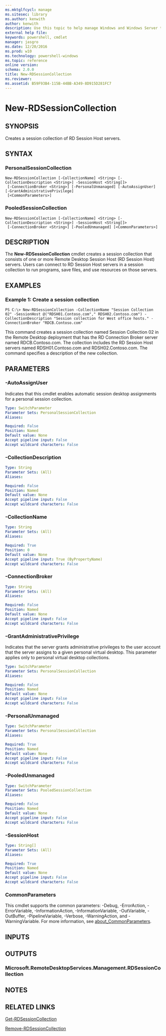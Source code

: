 ```yaml
---
ms.mktglfcycl: manage
ms.sitesec: library
ms.author: kenwith
author: kenwith
description: Use this topic to help manage Windows and Windows Server technologies with Windows PowerShell.
external help file: 
keywords: powershell, cmdlet
manager: jasgro
ms.date: 12/20/2016
ms.prod: w10
ms.technology: powershell-windows
ms.topic: reference
online version: 
schema: 2.0.0
title: New-RDSessionCollection
ms.reviewer:
ms.assetid: B59F93B4-115B-44BB-A349-8D915D281FC7
---
```


# New-RDSessionCollection

## SYNOPSIS
Creates a session collection of RD Session Host servers.

## SYNTAX

### PersonalSessionCollection
```
New-RDSessionCollection [-CollectionName] <String> [-CollectionDescription <String>] -SessionHost <String[]>
 [-ConnectionBroker <String>] [-PersonalUnmanaged] [-AutoAssignUser] [-GrantAdministrativePrivilege]
 [<CommonParameters>]
```

### PooledSessionCollection
```
New-RDSessionCollection [-CollectionName] <String> [-CollectionDescription <String>] -SessionHost <String[]>
 [-ConnectionBroker <String>] [-PooledUnmanaged] [<CommonParameters>]
```

## DESCRIPTION
The **New-RDSessionCollection** cmdlet creates a session collection that consists of one or more Remote Desktop Session Host (RD Session Host) servers.
Users can connect to RD Session Host servers in a session collection to run programs, save files, and use resources on those servers.

## EXAMPLES

### Example 1: Create a session collection
```
PS C:\> New-RDSessionCollection -CollectionName "Session Collection 02" -SessionHost @("RDSH01.Contoso.com"," RDSH02.Contoso.com") -CollectionDescription "Session collection for West office hosts." -ConnectionBroker "RDCB.Contoso.com"
```

This command creates a session collection named Session Collection 02 in the Remote Desktop deployment that has the RD Connection Broker server named RDCB.Contoso.com.
The collection includes the RD Session Host servers named RDSH01.Contoso.com and RDSH02.Contoso.com.
The command specifies a description of the new collection.

## PARAMETERS

### -AutoAssignUser
Indicates that this cmdlet enables automatic session desktop assignments for a personal session collection.

```yaml
Type: SwitchParameter
Parameter Sets: PersonalSessionCollection
Aliases: 

Required: False
Position: Named
Default value: None
Accept pipeline input: False
Accept wildcard characters: False
```

### -CollectionDescription

```yaml
Type: String
Parameter Sets: (All)
Aliases: 

Required: False
Position: Named
Default value: None
Accept pipeline input: False
Accept wildcard characters: False
```

### -CollectionName

```yaml
Type: String
Parameter Sets: (All)
Aliases: 

Required: True
Position: 0
Default value: None
Accept pipeline input: True (ByPropertyName)
Accept wildcard characters: False
```

### -ConnectionBroker

```yaml
Type: String
Parameter Sets: (All)
Aliases: 

Required: False
Position: Named
Default value: None
Accept pipeline input: False
Accept wildcard characters: False
```

### -GrantAdministrativePrivilege
Indicates that the server grants administrative privileges to the user account that the server assigns to a given personal virtual desktop.
This parameter applies only to personal virtual desktop collections.

```yaml
Type: SwitchParameter
Parameter Sets: PersonalSessionCollection
Aliases: 

Required: False
Position: Named
Default value: None
Accept pipeline input: False
Accept wildcard characters: False
```

### -PersonalUnmanaged

```yaml
Type: SwitchParameter
Parameter Sets: PersonalSessionCollection
Aliases: 

Required: True
Position: Named
Default value: None
Accept pipeline input: False
Accept wildcard characters: False
```

### -PooledUnmanaged

```yaml
Type: SwitchParameter
Parameter Sets: PooledSessionCollection
Aliases: 

Required: False
Position: Named
Default value: None
Accept pipeline input: False
Accept wildcard characters: False
```

### -SessionHost

```yaml
Type: String[]
Parameter Sets: (All)
Aliases: 

Required: True
Position: Named
Default value: None
Accept pipeline input: False
Accept wildcard characters: False
```

### CommonParameters
This cmdlet supports the common parameters: -Debug, -ErrorAction, -ErrorVariable, -InformationAction, -InformationVariable, -OutVariable, -OutBuffer, -PipelineVariable, -Verbose, -WarningAction, and -WarningVariable. For more information, see [about_CommonParameters](http://go.microsoft.com/fwlink/?LinkID=113216).

## INPUTS

## OUTPUTS

### Microsoft.RemoteDesktopServices.Management.RDSessionCollection

## NOTES

## RELATED LINKS

[Get-RDSessionCollection](./Get-RDSessionCollection.md)

[Remove-RDSessionCollection](./Remove-RDSessionCollection.md)
